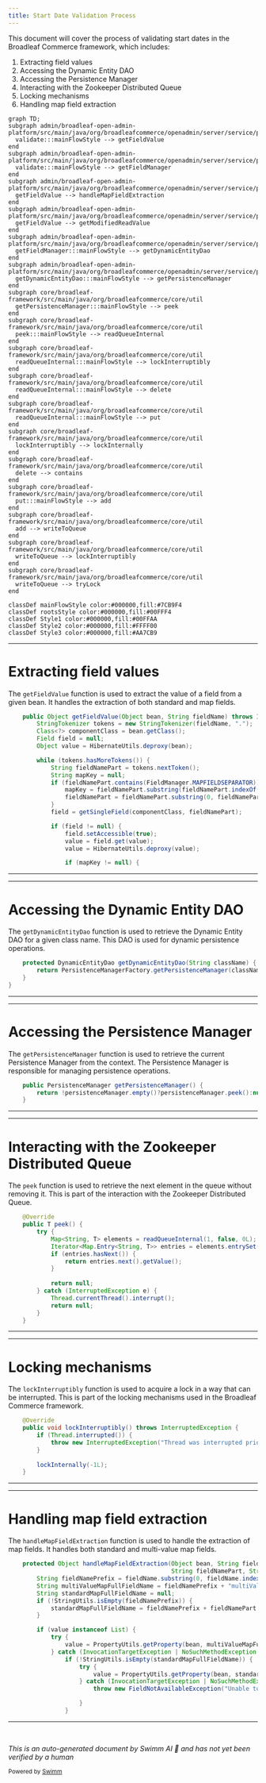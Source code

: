 ```yaml
---
title: Start Date Validation Process
---
```

This document will cover the process of validating start dates in the Broadleaf Commerce framework, which includes:

1. Extracting field values
2. Accessing the Dynamic Entity DAO
3. Accessing the Persistence Manager
4. Interacting with the Zookeeper Distributed Queue
5. Locking mechanisms
6. Handling map field extraction

```mermaid
graph TD;
subgraph admin/broadleaf-open-admin-platform/src/main/java/org/broadleafcommerce/openadmin/server/service/persistence/module
  validate:::mainFlowStyle --> getFieldValue
end
subgraph admin/broadleaf-open-admin-platform/src/main/java/org/broadleafcommerce/openadmin/server/service/persistence/validation
  validate:::mainFlowStyle --> getFieldManager
end
subgraph admin/broadleaf-open-admin-platform/src/main/java/org/broadleafcommerce/openadmin/server/service/persistence/module
  getFieldValue --> handleMapFieldExtraction
end
subgraph admin/broadleaf-open-admin-platform/src/main/java/org/broadleafcommerce/openadmin/server/service/persistence/module
  getFieldValue --> getModifiedReadValue
end
subgraph admin/broadleaf-open-admin-platform/src/main/java/org/broadleafcommerce/openadmin/server/service/persistence/validation
  getFieldManager:::mainFlowStyle --> getDynamicEntityDao
end
subgraph admin/broadleaf-open-admin-platform/src/main/java/org/broadleafcommerce/openadmin/server/service/persistence/PersistenceManagerContext.java
  getDynamicEntityDao:::mainFlowStyle --> getPersistenceManager
end
subgraph core/broadleaf-framework/src/main/java/org/broadleafcommerce/core/util
  getPersistenceManager:::mainFlowStyle --> peek
end
subgraph core/broadleaf-framework/src/main/java/org/broadleafcommerce/core/util
  peek:::mainFlowStyle --> readQueueInternal
end
subgraph core/broadleaf-framework/src/main/java/org/broadleafcommerce/core/util
  readQueueInternal:::mainFlowStyle --> lockInterruptibly
end
subgraph core/broadleaf-framework/src/main/java/org/broadleafcommerce/core/util
  readQueueInternal:::mainFlowStyle --> delete
end
subgraph core/broadleaf-framework/src/main/java/org/broadleafcommerce/core/util
  readQueueInternal:::mainFlowStyle --> put
end
subgraph core/broadleaf-framework/src/main/java/org/broadleafcommerce/core/util
  lockInterruptibly --> lockInternally
end
subgraph core/broadleaf-framework/src/main/java/org/broadleafcommerce/core/util
  delete --> contains
end
subgraph core/broadleaf-framework/src/main/java/org/broadleafcommerce/core/util
  put:::mainFlowStyle --> add
end
subgraph core/broadleaf-framework/src/main/java/org/broadleafcommerce/core/util
  add --> writeToQueue
end
subgraph core/broadleaf-framework/src/main/java/org/broadleafcommerce/core/util
  writeToQueue --> lockInterruptibly
end
subgraph core/broadleaf-framework/src/main/java/org/broadleafcommerce/core/util
  writeToQueue --> tryLock
end

classDef mainFlowStyle color:#000000,fill:#7CB9F4
classDef rootsStyle color:#000000,fill:#00FFF4
classDef Style1 color:#000000,fill:#00FFAA
classDef Style2 color:#000000,fill:#FFFF00
classDef Style3 color:#000000,fill:#AA7CB9
```

<SwmSnippet path="/admin/broadleaf-open-admin-platform/src/main/java/org/broadleafcommerce/openadmin/server/service/persistence/module/FieldManager.java" line="79">

---

# Extracting field values

The `getFieldValue` function is used to extract the value of a field from a given bean. It handles the extraction of both standard and map fields.

```java
    public Object getFieldValue(Object bean, String fieldName) throws IllegalAccessException, FieldNotAvailableException {
        StringTokenizer tokens = new StringTokenizer(fieldName, ".");
        Class<?> componentClass = bean.getClass();
        Field field = null;
        Object value = HibernateUtils.deproxy(bean);

        while (tokens.hasMoreTokens()) {
            String fieldNamePart = tokens.nextToken();
            String mapKey = null;
            if (fieldNamePart.contains(FieldManager.MAPFIELDSEPARATOR)) {
                mapKey = fieldNamePart.substring(fieldNamePart.indexOf(FieldManager.MAPFIELDSEPARATOR) + FieldManager.MAPFIELDSEPARATOR.length(), fieldNamePart.length());
                fieldNamePart = fieldNamePart.substring(0, fieldNamePart.indexOf(FieldManager.MAPFIELDSEPARATOR));
            }
            field = getSingleField(componentClass, fieldNamePart);

            if (field != null) {
                field.setAccessible(true);
                value = field.get(value);
                value = HibernateUtils.deproxy(value);

                if (mapKey != null) {
```

---

</SwmSnippet>

<SwmSnippet path="/admin/broadleaf-open-admin-platform/src/main/java/org/broadleafcommerce/openadmin/server/service/persistence/validation/UniqueValueValidator.java" line="71">

---

# Accessing the Dynamic Entity DAO

The `getDynamicEntityDao` function is used to retrieve the Dynamic Entity DAO for a given class name. This DAO is used for dynamic persistence operations.

```java
    protected DynamicEntityDao getDynamicEntityDao(String className) {
        return PersistenceManagerFactory.getPersistenceManager(className).getDynamicEntityDao();
    }
}
```

---

</SwmSnippet>

<SwmSnippet path="/admin/broadleaf-open-admin-platform/src/main/java/org/broadleafcommerce/openadmin/server/service/persistence/PersistenceManagerContext.java" line="49">

---

# Accessing the Persistence Manager

The `getPersistenceManager` function is used to retrieve the current Persistence Manager from the context. The Persistence Manager is responsible for managing persistence operations.

```java
    public PersistenceManager getPersistenceManager() {
        return !persistenceManager.empty()?persistenceManager.peek():null;
    }
```

---

</SwmSnippet>

<SwmSnippet path="/core/broadleaf-framework/src/main/java/org/broadleafcommerce/core/util/queue/ZookeeperDistributedQueue.java" line="222">

---

# Interacting with the Zookeeper Distributed Queue

The `peek` function is used to retrieve the next element in the queue without removing it. This is part of the interaction with the Zookeeper Distributed Queue.

```java
    @Override
    public T peek() {
        try {
            Map<String, T> elements = readQueueInternal(1, false, 0L);
            Iterator<Map.Entry<String, T>> entries = elements.entrySet().iterator();
            if (entries.hasNext()) {
                return entries.next().getValue();
            }
            
            return null;
        } catch (InterruptedException e) {
            Thread.currentThread().interrupt();
            return null;
        }
    }
```

---

</SwmSnippet>

<SwmSnippet path="/core/broadleaf-framework/src/main/java/org/broadleafcommerce/core/util/lock/ReentrantDistributedZookeeperLock.java" line="335">

---

# Locking mechanisms

The `lockInterruptibly` function is used to acquire a lock in a way that can be interrupted. This is part of the locking mechanisms used in the Broadleaf Commerce framework.

```java
    @Override
    public void lockInterruptibly() throws InterruptedException {
        if (Thread.interrupted()) {
            throw new InterruptedException("Thread was interrupted prior to trying to acquire the lock.");
        }
        
        lockInternally(-1L);
    }
```

---

</SwmSnippet>

<SwmSnippet path="/admin/broadleaf-open-admin-platform/src/main/java/org/broadleafcommerce/openadmin/server/service/persistence/module/FieldManager.java" line="267">

---

# Handling map field extraction

The `handleMapFieldExtraction` function is used to handle the extraction of map fields. It handles both standard and multi-value map fields.

```java
    protected Object handleMapFieldExtraction(Object bean, String fieldName, Class<?> componentClass, Object value,
                                              String fieldNamePart, String mapKey) throws IllegalAccessException, FieldNotAvailableException {
        String fieldNamePrefix = fieldName.substring(0, fieldName.indexOf(fieldNamePart));
        String multiValueMapFullFieldName = fieldNamePrefix + "multiValue" + fieldNamePart.substring(0, 1).toUpperCase() + fieldNamePart.substring(1);
        String standardMapFullFieldName = null;
        if (!StringUtils.isEmpty(fieldNamePrefix)) {
            standardMapFullFieldName = fieldNamePrefix + fieldNamePart.substring(0, 1).toUpperCase() + fieldNamePart.substring(1);
        }

        if (value instanceof List) {
            try {
                value = PropertyUtils.getProperty(bean, multiValueMapFullFieldName);
            } catch (InvocationTargetException | NoSuchMethodException e) {
                if (!StringUtils.isEmpty(standardMapFullFieldName)) {
                    try {
                        value = PropertyUtils.getProperty(bean, standardMapFullFieldName);
                    } catch (InvocationTargetException | NoSuchMethodException n) {
                        throw new FieldNotAvailableException("Unable to find field (" + fieldNamePart + ") on the class (" + componentClass + ")");

                    }
                }
```

---

</SwmSnippet>

&nbsp;

*This is an auto-generated document by Swimm AI 🌊 and has not yet been verified by a human*

<SwmMeta version="3.0.0" repo-id="Z2l0aHViJTNBJTNBQnJvYWRsZWFmQ29tbWVyY2UtZGVtbyUzQSUzQWdpbGFkbmF2b3Q=" repo-name="BroadleafCommerce-demo" doc-type="flows"><sup>Powered by [Swimm](/)</sup></SwmMeta>

